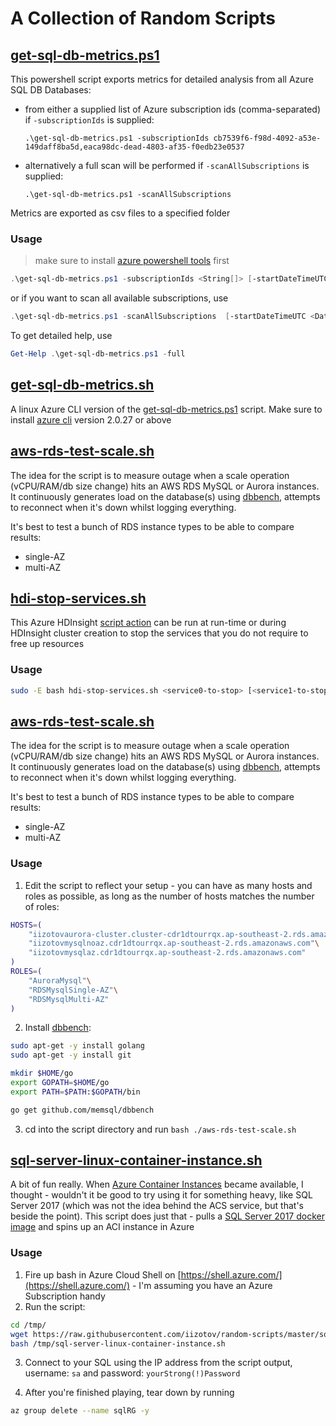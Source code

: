 # A Collection of Random Scripts

## [get-sql-db-metrics.ps1](../master/get-sql-db-metrics.ps1)
This powershell script exports metrics for detailed analysis from all Azure SQL DB Databases:
* from either a supplied list of Azure subscription ids (comma-separated) if `-subscriptionIds` is supplied: 
    ``` 
    .\get-sql-db-metrics.ps1 -subscriptionIds cb7539f6-f98d-4092-a53e-149daff8ba5d,eaca98dc-dead-4803-af35-f0edb23e0537
    ```

* alternatively a full scan will be performed if `-scanAllSubscriptions` is supplied:
    ``` 
    .\get-sql-db-metrics.ps1 -scanAllSubscriptions 
    ```
Metrics are exported as csv files to a specified folder

### Usage
> make sure to install [azure powershell tools](https://docs.microsoft.com/en-us/powershell/azure/install-azurerm-ps?view=azurermps-5.2.0) first
```powershell
.\get-sql-db-metrics.ps1 -subscriptionIds <String[]> [-startDateTimeUTC <DateTime>] [-timeGrain <TimeSpan>] [-metrics <String[]>] [-outputFolder <String>] [<CommonParameters>]
```
or if you want to scan all available subscriptions, use
```powershell
.\get-sql-db-metrics.ps1 -scanAllSubscriptions  [-startDateTimeUTC <DateTime>] [-timeGrain <TimeSpan>] [-metrics <String[]>] [-outputFolder <String>] [<CommonParameters>]
```   

To get detailed help, use
```powershell
Get-Help .\get-sql-db-metrics.ps1 -full
```

## [get-sql-db-metrics.sh](../master/get-sql-db-metrics.sh)
A linux Azure CLI version of the [get-sql-db-metrics.ps1](../master/get-sql-db-metrics.ps1) script. Make sure to install [azure cli](https://docs.microsoft.com/en-us/cli/azure/install-azure-cli) version 2.0.27 or above 

## [aws-rds-test-scale.sh](../master/aws-rds-test-scale.sh)
The idea for the script is to measure outage when a scale operation (vCPU/RAM/db size change) hits an AWS RDS MySQL or Aurora instances. It continuously generates load on the database(s)  using [dbbench](https://github.com/memsql/dbbench), attempts to reconnect when it's down whilst logging everything. 

It's best to test a bunch of RDS instance types to be able to compare results:
* single-AZ
* multi-AZ

## [hdi-stop-services.sh](../master/hdi-stop-services.sh)
This Azure HDInsight [script action](https://docs.microsoft.com/en-us/azure/hdinsight/hdinsight-hadoop-customize-cluster-linux#use-a-script-action-during-cluster-creation) can be run at run-time or during HDInsight cluster creation to stop the services that you do not require to free up resources

### Usage
```bash
sudo -E bash hdi-stop-services.sh <service0-to-stop> [<service1-to-stop>] [<service2-to-stop>] ... [<serviceN-to-stop>]
```   

## [aws-rds-test-scale.sh](../master/aws-rds-test-scale.sh)
The idea for the script is to measure outage when a scale operation (vCPU/RAM/db size change) hits an AWS RDS MySQL or Aurora instances. It continuously generates load on the database(s)  using [dbbench](https://github.com/memsql/dbbench), attempts to reconnect when it's down whilst logging everything. 

It's best to test a bunch of RDS instance types to be able to compare results:
* single-AZ
* multi-AZ

### Usage

1. Edit the script to reflect your setup - you can have as many hosts and roles as possible, as long as the number of hosts matches the number of roles:
```bash
HOSTS=(
    "iizotovaurora-cluster.cluster-cdr1dtourrqx.ap-southeast-2.rds.amazonaws.com"\
    "iizotovmysqlnoaz.cdr1dtourrqx.ap-southeast-2.rds.amazonaws.com"\
    "iizotovmysqlaz.cdr1dtourrqx.ap-southeast-2.rds.amazonaws.com"
)
ROLES=(
    "AuroraMysql"\
    "RDSMysqlSingle-AZ"\
    "RDSMysqlMulti-AZ"
)
```

2. Install [dbbench](https://github.com/memsql/dbbench):
```bash
sudo apt-get -y install golang
sudo apt-get -y install git

mkdir $HOME/go
export GOPATH=$HOME/go
export PATH=$PATH:$GOPATH/bin

go get github.com/memsql/dbbench
```

3. cd into the script directory and run ```bash ./aws-rds-test-scale.sh```

## [sql-server-linux-container-instance.sh](../master/sql-server-linux-container-instance.sh)
A bit of fun really. When [Azure Container Instances](https://azure.microsoft.com/en-gb/services/container-instances/) became available, I thought - wouldn't it be good to try using it for something heavy, like SQL Server 2017 (which was not the idea behind the ACS service, but that's beside the point). This script does just that - pulls a [SQL Server 2017 docker image](https://hub.docker.com/r/microsoft/mssql-server-linux/) and spins up an ACI instance in Azure

### Usage
1. Fire up bash in Azure Cloud Shell on [https://shell.azure.com/](https://shell.azure.com/) - I'm assuming you have an Azure Subscription handy
2. Run the script:
```bash
cd /tmp/
wget https://raw.githubusercontent.com/iizotov/random-scripts/master/sql-server-linux-container-instance.sh
bash /tmp/sql-server-linux-container-instance.sh
```
3. Connect to your SQL using the IP address from the script output, username: ```sa``` and password: ```yourStrong(!)Password```

4. After you're finished playing, tear down by running
```bash
az group delete --name sqlRG -y
```
